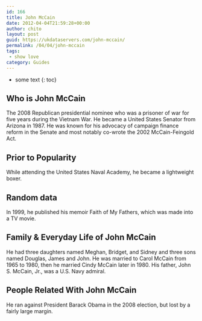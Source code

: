 ```yaml
---
id: 166
title: John McCain
date: 2012-04-04T21:59:28+00:00
author: chito
layout: post
guid: https://ukdataservers.com/john-mccain/
permalink: /04/04/john-mccain
tags:
 - show love
category: Guides
---
```


* some text
{: toc}


## Who is  John McCain
                  
                  
                  
The 2008 Republican presidential nominee who was a prisoner of war for five years during the Vietnam War. He became a United States Senator from Arizona in 1987. He was known for his advocacy of campaign finance reform in the Senate and most notably co-wrote the 2002 McCain-Feingold Act.
                  
                
                
                
## Prior to Popularity 
                  
                  
                  
While attending the United States Naval Academy, he became a lightweight boxer.
                  
                
                
                
## Random data 
                  
                  
                  
In 1999, he published his memoir Faith of My Fathers, which was made into a TV movie.
                  
                
                
                
## Family & Everyday Life of John McCain
                  
                  
                  
He had three daughters named Meghan, Bridget, and Sidney and three sons named Douglas, James and John. He was married to Carol McCain from 1965 to 1980, then he married Cindy McCain later in 1980. His father, John S. McCain, Jr., was a U.S. Navy admiral.
                  
                
                
                
## People Related With  John McCain
                  
                  
                  
He ran against President Barack Obama in the 2008 election, but lost by a fairly large margin.
                  
                
              
            
          
          
          
    
    
  
